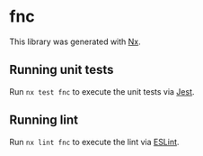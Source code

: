 # fnc

This library was generated with [Nx](https://nx.dev).

## Running unit tests

Run `nx test fnc` to execute the unit tests via [Jest](https://jestjs.io).

## Running lint

Run `nx lint fnc` to execute the lint via [ESLint](https://eslint.org/).
